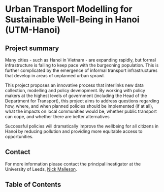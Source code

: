 # Urban Transport Modelling for Sustainable Well-Being in Hanoi (UTM-Hanoi)

## Project summary

Many cities - such as Hanoi in Vietnam - are expanding rapidly,
but formal infrastructure is failing to keep pace with the burgeoning population.
This is further complicated by the emergence of informal transport infrastructures
that develop in areas of unplanned urban sprawl.

This project proposes an innovative process that interlinks new data collection,
modelling and policy development. By working with policy makers at the highest
levels of government (including the Head of the Department for Transport), this
project aims to address questions regarding how, where, and when planned policies
should be implemented (if at all), what the impacts on local communities would
be, whether public transport can cope, and whether there are better alternatives

Successful policies will dramatically improve the wellbeing for all citizens
in Hanoi by reducing pollution and providing more equitable access to opportunities.

## Contact

For more information please contact the principal inestigator at the University of Leeds, [Nick Malleson](https://environment.leeds.ac.uk/geography/staff/1069/dr-nick-malleson).

## Table of Contents

```{tableofcontents}
```

